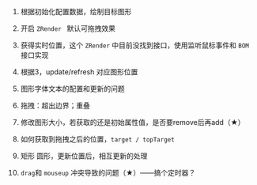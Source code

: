 1. 根据初始化配置数据，绘制目标图形

2. 开启 `ZRender ` 默认可拖拽效果
3. 获得实时位置，这个 `ZRender` 中目前没找到接口，使用监听鼠标事件和 `BOM `接口实现
4. 根据3，update/refresh 对应图形位置
5. 图形字体文本的配置和更新的问题
6. 拖拽：超出边界；重叠
7. 修改图形大小，若获取的还是初始属性值，是否要remove后再add（★）
8. 如何获取到拖拽之后的位置，`target / topTarget`
9. 矩形 圆形，更新位置后，相互更新的处理
10. `drag`和 `mouseup` 冲突导致的问题（★）——搞个定时器？